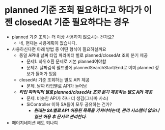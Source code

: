 # planned 기준 조회 필요하다고 하다가 이젠 closedAt 기준 필요하다는 경우 
- planned 기준 조회는 더 이상 사용하지 않으시는 건가요?
  - 네, 현재는 사용계획이 없습니다. 
- 사용하신다면 아래 방법 중 어떤 형식이 필요하실까요
  - 동일 API내 날짜 타입 파라미터 별로 planned/closedAt 조회 분기 제공
    - 문제1. 하위호환 문제로 기본 planned여야함
    - 문제2. 날짜검색 필드명에 plannedSearchStart/End로 이미 planned 정보가 들어가 있음 
  - closedAt 기준 조회하는 별도 API 제공
    - 문제. 날짜 타입별로 API가 늘어남  
  - ***타입 파라미터 별로 planned/closedAt 조회 분기 제공하는 별도 API 제공***
    - 문제. 비슷한 API가 하나 더 생김(그나마 사소)
    - SiController 이하 SA들이 모두 공유하는 건가?
      - ***원래는 SA별로 API 허용된 목록을 가져야하는데, 관리 시스템이 없으니 일단 허용 후 문서로 관리한다.***
- 페이지네이션 해도 되나여
